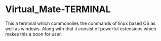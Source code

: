 # Virtual_Mate-TERMINAL
This a terminal which commonolies the commands of linux based OS as well as windows. Along with that it consist of powerful estensions which makes this a boon for user.
